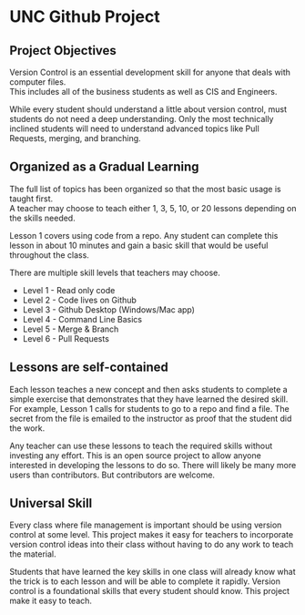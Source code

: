 # UNC Github Project

## Project Objectives

Version Control is an essential development skill for anyone that deals with computer files.  
This includes all of the business students as well as CIS and Engineers.

While every student should understand a little about version control, must students do not
need a deep understanding.  Only the most technically inclined students will need to understand
advanced topics like Pull Requests, merging, and branching.


## Organized as a Gradual Learning

The full list of topics has been organized so that the most basic usage is taught first.  
A teacher may choose to teach either 1, 3, 5, 10, or 20 lessons depending on the skills needed.

Lesson 1 covers using code from a repo.  Any student can complete this lesson in about 10 minutes
and gain a basic skill that would be useful throughout the class.

There are multiple skill levels that teachers may choose.

* Level 1 - Read only code
* Level 2 - Code lives on Github
* Level 3 - Github Desktop (Windows/Mac app)
* Level 4 - Command Line Basics
* Level 5 - Merge & Branch
* Level 6 - Pull Requests


## Lessons are self-contained

Each lesson teaches a new concept and then asks students to complete a simple exercise that
demonstrates that they have learned the desired skill.  For example, Lesson 1 calls for students
to go to a repo and find a file.  The secret from the file is emailed to the instructor as
proof that the student did the work.

Any teacher can use these lessons to teach the required skills without investing any effort. 
This is an open source project to allow anyone interested in developing the lessons to do so.
There will likely be many more users than contributors.  But contributors are welcome.


## Universal Skill

Every class where file management is important should be using version control at some
level. This project makes it easy for teachers to incorporate version control ideas into
their class without having to do any work to teach the material.

Students that have learned the key skills in one class will already know what the trick
is to each lesson and will be able to complete it rapidly.  Version control is a foundational
skills that every student should know. This project make it easy to teach.

